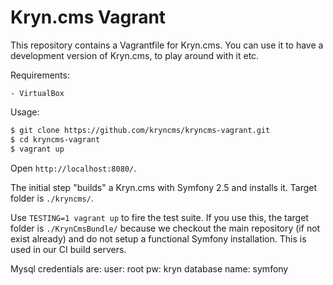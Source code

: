 Kryn.cms Vagrant
================

This repository contains a Vagrantfile for Kryn.cms. You can use it to have a development version of Kryn.cms, to play around with it etc.

Requirements:

    - VirtualBox

Usage:

```bash
$ git clone https://github.com/kryncms/kryncms-vagrant.git
$ cd kryncms-vagrant
$ vagrant up
```

Open `http://localhost:8080/`.

The initial step "builds" a Kryn.cms with Symfony 2.5 and installs it. Target folder is `./kryncms/`.

Use `TESTING=1 vagrant up` to fire the test suite. If you use this, the target folder is `./KrynCmsBundle/` because we checkout the main repository
(if not exist already) and do not setup a functional Symfony installation. This is used in our CI build servers.

Mysql credentials are:
    user: root
    pw: kryn
    database name: symfony